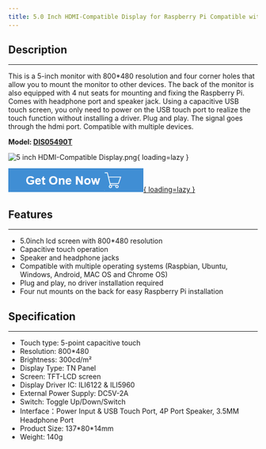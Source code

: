 ```yaml
---
title: 5.0 Inch HDMI-Compatible Display for Raspberry Pi Compatible with Jetson Nano, Beaglebone
---
```


## Description
-----------

This is a 5-inch monitor with 800\*480 resolution and four corner holes that allow you to mount the monitor to other devices. The back of the monitor is also equipped with 4 nut seats for mounting and fixing the Raspberry Pi. Comes with headphone port and speaker jack. Using a capacitive USB touch screen, you only need to power on the USB touch port to realize the touch function without installing a driver. Plug and play. The signal goes through the hdmi port. Compatible with multiple devices.

**Model: [DIS05490T](https://www.elecrow.com/5-0-inch-hdmi-compatible-display-for-raspberry-pi-compatible-with-jetson-nano-beaglebone.html)**

![5 inch HDMI-Compatible Display.png](https://wiki.elecrow.com/images/5/52/5_inch_HDMI-Compatible_Display.png){ loading=lazy }

[![Alt text](./assets/images/Get_one_now.png){ loading=lazy }](https://www.elecrow.com/5-0-inch-hdmi-compatible-display-for-raspberry-pi-compatible-with-jetson-nano-beaglebone.html?wiki "Title text")

## Features
--------

- 5.0inch lcd screen with 800\*480 resolution
- Capacitive touch operation
- Speaker and headphone jacks
- Compatible with multiple operating systems (Raspbian, Ubuntu, Windows, Android, MAC OS and Chrome OS)
- Plug and play, no driver installation required
- Four nut mounts on the back for easy Raspberry Pi installation

## Specification
-------------

- Touch type: 5-point capacitive touch
- Resolution: 800\*480
- Brightness: 300cd/m²
- Display Type: TN Panel
- Screen: TFT-LCD screen
- Display Driver IC: ILI6122 &amp; ILI5960
- External Power Supply: DC5V-2A
- Switch: Toggle Up/Down/Switch
- Interface：Power Input &amp; USB Touch Port, 4P Port Speaker, 3.5MM Headphone Port
- Product Size: 137\*80\*14mm
- Weight: 140g